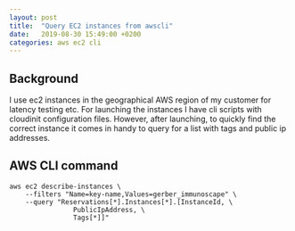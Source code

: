 ```yaml
---
layout: post
title:  "Query EC2 instances from awscli"
date:   2019-08-30 15:49:00 +0200
categories: aws ec2 cli
---
```


## Background
I use ec2 instances in the geographical AWS region of my customer for latency testing etc. For launching the instances I have cli scripts with cloudinit configuration files. However, after launching, to quickly find the correct instance it comes in handy to query for a list with tags and public ip addresses. 

## AWS CLI command
```
aws ec2 describe-instances \
    --filters "Name=key-name,Values=gerber_immunoscape" \
    --query "Reservations[*].Instances[*].[InstanceId, \
                PublicIpAddress, \
                Tags[*]]"
```


